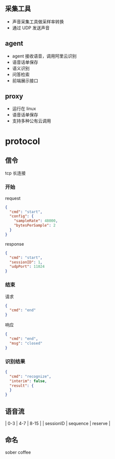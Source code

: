 ## 采集工具

- 声音采集工具做采样率转换
- 通过 UDP 发送声音

## agent

- agent 接收语音，调用阿里云识别
- 语音话单保存
- 语义识别
- 问答检索
- 前端展示接口

## proxy

- 运行在 linux
- 语音话单保存
- 支持多种公有云调用

# protocol

## 信令

tcp 长连接

### 开始

request

```json
{
  "cmd": "start",
  "config": {
    "sampleRate": 48000,
    "bytesPerSample": 2
  }
}
```

response

```json
{
  "cmd": "start",
  "sessionID": 1,
  "udpPort": 11024
}
```

### 结束

请求

```json
{
  "cmd": "end"
}
```

响应

```json
{
  "cmd": "end",
  "msg": "closed"
}
```

### 识别结果

```json
{
  "cmd": "recognize",
  "interim": false,
  "result": {
  }
}
```

## 语音流

| 0-3 | 4-7 | 8-15 | | sessionID | sequence | reserve |

## 命名

sober coffee

